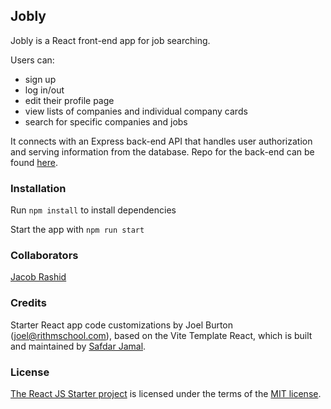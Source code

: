 ## Jobly

Jobly is a React front-end app for job searching.

Users can:
* sign up
* log in/out
* edit their profile page
* view lists of companies and individual company cards
* search for specific companies and jobs


It connects with an Express back-end API that handles user authorization and serving information from the database. Repo for the back-end can be found [here](https://github.com/aubrey-sherman/jobly-be).

### Installation

Run ```npm install``` to install dependencies

Start the app with ```npm run start```

### Collaborators
[Jacob Rashid](https://github.com/jacobrashid404)

### Credits

Starter React app code customizations by Joel Burton (joel@rithmschool.com), based on the
Vite Template React, which is built and maintained by [Safdar Jamal](https://safdarjamal.github.io).

### License

[The React JS Starter project](https://github.com/rithmschool/start/tree/main/js/react) is licensed under the terms of the [MIT license](https://github.com/SafdarJamal/vite-template-react/blob/main/LICENSE).

